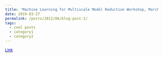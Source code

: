 ```yaml
---
title: 'Machine Learning for Multiscale Model Reduction Workshop, March 27-29 2019'
date: 2019-03-27
permalink: /posts/2012/08/blog-post-1/
tags:
  - cool posts
  - category1
  - category2
---
```

[<font size="2"><font color="#0000dd">Link</font><br /></font><br />](http://cmsa.fas.harvard.edu/machine-learning/)
